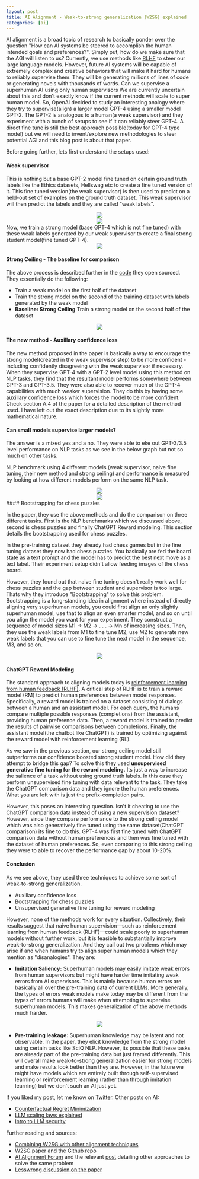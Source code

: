```yaml
---
layout: post
title: AI Alignment - Weak-to-strong generalization (W2SG) explained
categories: [ai]
---
```



AI alignment is a broad topic of research to basically ponder over the question "How can AI systems be steered to accomplish the human intended goals and preferences?". Simply put, how do we make sure that the AGI will listen to us? Currently, we use methods like [RLHF](https://wandb.ai/ayush-thakur/RLHF/reports/Understanding-Reinforcement-Learning-from-Human-Feedback-RLHF-Part-1--VmlldzoyODk5MTIx) to steer our large language models. However, future AI systems will be capable of extremely complex and creative behaviors that will make it hard for humans to reliably supervise them. They will be generating millions of lines of code or generating novels with thousands of words. Can we supervise a superhuman AI using only human supervisors We are currently uncertain about this and don't exactly know if the current methods will scale to super human model.  So, OpenAI decided to study an interesting analogy where they try to supervise(align) a larger model GPT-4 using a smaller model GPT-2. The GPT-2 is analogous to a human(a weak supervisor) and they experiment with a bunch of setups to see if it can reliably steer GPT-4. A direct fine tune is still the best approach possible(today for GPT-4 type model) but we will need to invent/explore new methodologies to steer potential AGI and this blog post is about that paper. 

Before going further, lets first understand the setups used: 

#### Weak supervisor

This is nothing but a base GPT-2 model fine tuned on certain ground truth labels like the Ethics datasets, Hellswag etc to create a fine tuned version of it. This fine tuned version(the weak supervisor) is then used to predict on a held-out set of examples on the ground truth dataset. This weak supervisor will then predict the labels and they are called "weak labels". 

<div align = "center">
<img  src="/assets/files/weaksup.png">
</div>
<div align = "center">
<img  src="/assets/files/weaklabel.png">
</div>
Now, we train a strong model (base GPT-4 which is not fine tuned) with these weak labels generated by our weak supervisor to create a final strong student model(fine tuned GPT-4). 

<div align = "center">
<img  src="/assets/files/weaktostrong.png">
</div>



#### Strong Ceiling - The baseline for comparison

The above process is described further in the [code](https://github.com/openai/weak-to-strong/blob/main/train_weak_to_strong.py) they open sourced. They essentially do the following: 
- Train a weak model on the first half of the dataset
- Train the strong model on the second of the training dataset with labels generated by the weak model
- **Baseline: Strong Ceiling** Train a strong model on the second half of the dataset


<div align = "center">
<img  src="/assets/files/strongceiling.png">
</div>

#### The new method - Auxillary confidence loss

The new method proposed in the paper is basically a way to encourage the strong model(created in the weak supervisor step) to be more confident - including confidently disagreeing with the weak supervisor if necessary. When they supervise GPT-4 with a GPT-2 level model using this method on NLP tasks, they find that the resultant model performs somewhere between GPT-3 and GPT-3.5. They were also able to recover much of the GPT-4 capabilities with much weaker supervision. They do this by having some auxillary confidence loss which forces the model to be more confident. Check section A.4 of the paper for a detailed description of the method used. I have left out the exact description due to its slightly more mathematical nature. 

#### Can small models supervise larger models? 

The answer is a mixed yes and a no. They were able to eke out GPT-3/3.5 level performance on NLP tasks as we see in the below graph but not so much on other tasks. 

NLP benchmark using 4 different models (weak supervisor, naive fine tuning, their new method and strong ceiling) and performance is measured by looking at how different models perform on the same NLP task. 

<div align = "center">
<img  src="/assets/files/w2sg.png">
</div>
<div align = "center">
<img  src="/assets/files/allperf.png">
</div>
#### Bootstrapping for chess puzzles

In the paper, they use the above methods and do the comparison on three different tasks. First is the NLP benchmarks which we discussed above, second is chess puzzles and finally ChatGPT Reward modeling. This section details the bootstrapping used for chess puzzles. 

In the pre-training dataset they already had chess games but in the fine tuning dataset they now had chess puzzles. You basically are fed the board state as a text prompt and the model has to predict the best next move as a text label. Their experiment setup didn't allow feeding images of the chess board.

However, they found out that naive fine tuning doesn't really work well for chess puzzles and the gap between student and supervisor is too large. Thats why they introduce "Bootstrapping" to solve this problem. Bootstrapping is a long-standing idea in alignment where instead of directly aligning very superhuman models, you could first align an only slightly superhuman model, use that to align an even smarter model, and so on until you align the model you want for your experiment. They construct a sequence of model sizes M1 → M2 → . . . → Mn of increasing sizes. Then, they use the weak labels from M1 to fine tune M2, use M2 to generate new weak labels that you can use to fine tune the next model in the sequence, M3, and so on.

<div align = "center">
<img  src="/assets/files/bootstrap.png">
</div>

#### ChatGPT Reward Modeling

The standard approach to aligning models today is [reinforcement learning from human feedback (RLHF)](https://en.wikipedia.org/wiki/Reinforcement_learning_from_human_feedback). A critical step of RLHF is to train a reward model (RM) to predict human preferences between model responses. Specifically, a reward model is trained on a dataset consisting of dialogs between a human and an assistant model. For each query, the humans compare multiple possible responses (completions) from the assistant, providing human preference data. Then, a reward model is trained to predict the results of pairwise comparisons between completions. Finally, the assistant model(the chatbot like ChatGPT) is trained by optimizing against the reward model with reinforcement learning (RL). 

As we saw in the previous section, our strong ceiling model still outperforms our confidence boosted strong student model. How did they attempt to bridge this gap? To solve this they used **unsupervised generative fine tuning for the reward modeling.** Its just a way to increase the salience of a task without using ground truth labels. In this case they perform unsupervised fine tuning with data relevant to the task. They take the ChatGPT comparison data and they ignore the human preferences. What you are left with is just the prefix-completion pairs. 

However, this poses an interesting question. Isn't it cheating to use the ChatGPT comparison data instead of using a new supervision dataset? However, since they compare performance to the strong ceiling model which was also generatively fine tuned using the same dataset(ChatGPT comparison) its fine to do this. GPT-4 was first fine tuned with ChatGPT comparison data without human preferences and then was fine tuned with the dataset of human preferences. So, even comparing to this strong ceiling they were to able to recover the performance gap by about 10-20%. 

#### Conclusion

As we see above, they used three techniques to achieve some sort of weak-to-strong generalization. 
- Auxillary confidence loss
- Bootstrapping for chess puzzles
- Unsupervised generative fine tuning for reward modeling

However, none of the methods work for every situation. Collectively, their results suggest that naive human supervision—such as reinforcement learning from human feedback (RLHF)—could scale poorly to superhuman models without further work, but  it is feasible to substantially improve weak-to-strong generalization. And they call out two problems which may arise if and when humans try to align super human models which they mention as "disanalogies". They are:

- **Imitation Saliency:**  Superhuman models may easily imitate weak errors from human supervisors but might have harder time imitating weak errors from AI supervisors. This is mainly because human errors are basically all over the pre-training data of current LLMs. More generally, the types of errors weak models make today may be different from the types of errors humans will make when attempting to supervise superhuman models. This makes generalization of the above methods much harder. 


<div align = "center">
<img  src="/assets/files/leogao.png">
</div>

- **Pre-training leakage:** Superhuman knowledge may be latent and not observable. In the paper, they elicit knowledge from the strong model using certain tasks like SciQ NLP. However, its possible that these tasks are already part of the pre-training data but just framed differently. This will overall make weak-to-strong generalization easier for strong models and make results look better than they are. However, in the future we might have models which are entirely built through self-supervised learning or reinforcement learning (rather than through imitation learning) but we don't such an AI just yet. 





If you liked my post, let me know on [Twitter](https://twitter.com/rnikhilcom). Other posts on AI: 
- [Counterfactual Regret Minimization](https://rnikhil.com/2023/12/31/ai-cfr-solver-poker.html)
- [LLM scaling laws explained](https://rnikhil.com/2023/11/28/llm-scaling.html)
- [Intro to LLM security](https://rnikhil.com/2023/12/18/ai-llm-security-part1.html)


Further reading and sources: 

- [Combining W2SG with other alignment techniques](https://aligned.substack.com/p/combining-w2sg-with-scalable-oversight)
- [W2SG paper](https://cdn.openai.com/papers/weak-to-strong-generalization.pdf) and the [Github repo](https://github.com/openai/weak-to-strong)
- [AI Alignment Forum](https://www.alignmentforum.org/) and the relevant [post](https://www.alignmentforum.org/posts/hw2tGSsvLLyjFoLFS/scalable-oversight-and-weak-to-strong-generalization) detailing other approaches to solve the same problem
- [Lesswrong discussion on the paper](https://www.lesswrong.com/posts/9W8roCAeEccSa3Chz/weak-to-strong-generalization-eliciting-strong-capabilities)